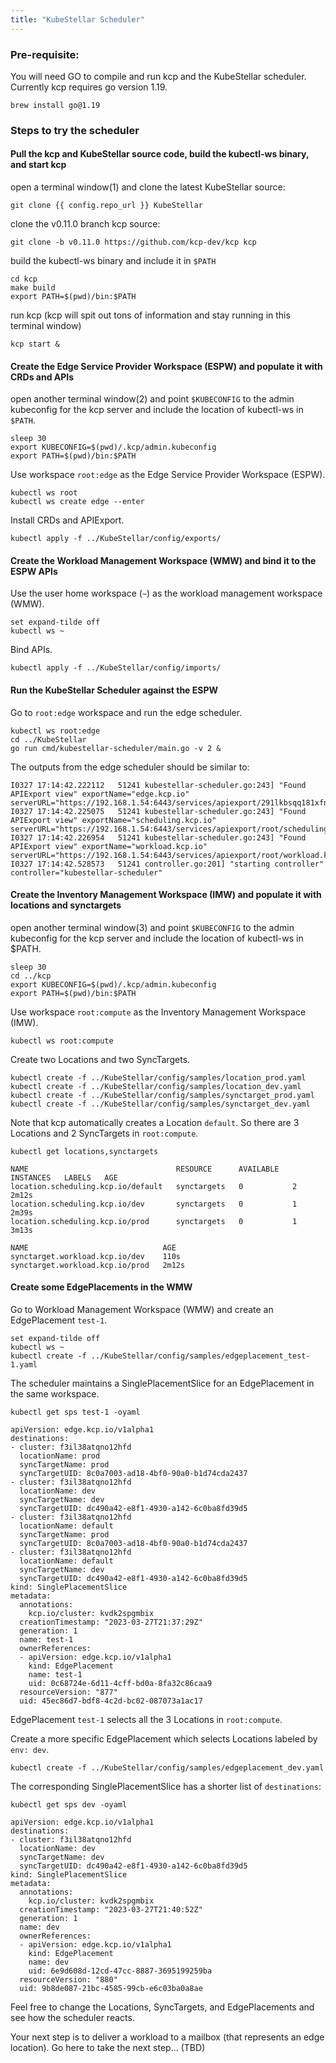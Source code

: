 ```yaml
---
title: "KubeStellar Scheduler"
---
```


### Pre-requisite: 
  You will need GO to compile and run kcp and the KubeStellar scheduler.  Currently kcp requires go version 1.19.
``` { .bash }
brew install go@1.19
```

### Steps to try the scheduler

#### Pull the kcp and KubeStellar source code, build the kubectl-ws binary, and start kcp
open a terminal window(1) and clone the latest KubeStellar source:
```shell
git clone {{ config.repo_url }} KubeStellar
```

clone the v0.11.0 branch kcp source:
```shell
git clone -b v0.11.0 https://github.com/kcp-dev/kcp kcp
```
build the kubectl-ws binary and include it in `$PATH`
```shell
cd kcp
make build
export PATH=$(pwd)/bin:$PATH
```


run kcp (kcp will spit out tons of information and stay running in this terminal window)
```shell
kcp start &
```

#### Create the Edge Service Provider Workspace (ESPW) and populate it with CRDs and APIs
open another terminal window(2) and point `$KUBECONFIG` to the admin kubeconfig for the kcp server and include the location of kubectl-ws in `$PATH`.
```shell
sleep 30
export KUBECONFIG=$(pwd)/.kcp/admin.kubeconfig
export PATH=$(pwd)/bin:$PATH
```

Use workspace `root:edge` as the Edge Service Provider Workspace (ESPW).
```shell
kubectl ws root
kubectl ws create edge --enter
```

Install CRDs and APIExport.
```shell
kubectl apply -f ../KubeStellar/config/exports/
```

#### Create the Workload Management Workspace (WMW) and bind it to the ESPW APIs
Use the user home workspace (`~`) as the workload management workspace (WMW).
```shell
set expand-tilde off
kubectl ws ~
```

Bind APIs.
```shell
kubectl apply -f ../KubeStellar/config/imports/
```

#### Run the KubeStellar Scheduler against the ESPW
Go to `root:edge` workspace and run the edge scheduler.
```shell
kubectl ws root:edge
cd ../KubeStellar
go run cmd/kubestellar-scheduler/main.go -v 2 &
```

The outputs from the edge scheduler should be similar to:
``` { .bash .no-copy }
I0327 17:14:42.222112   51241 kubestellar-scheduler.go:243] "Found APIExport view" exportName="edge.kcp.io" serverURL="https://192.168.1.54:6443/services/apiexport/291lkbsqq181xfng/edge.kcp.io"
I0327 17:14:42.225075   51241 kubestellar-scheduler.go:243] "Found APIExport view" exportName="scheduling.kcp.io" serverURL="https://192.168.1.54:6443/services/apiexport/root/scheduling.kcp.io"
I0327 17:14:42.226954   51241 kubestellar-scheduler.go:243] "Found APIExport view" exportName="workload.kcp.io" serverURL="https://192.168.1.54:6443/services/apiexport/root/workload.kcp.io"
I0327 17:14:42.528573   51241 controller.go:201] "starting controller" controller="kubestellar-scheduler"
```

#### Create the Inventory Management Workspace (IMW) and populate it with locations and synctargets
open another terminal window(3) and point `$KUBECONFIG` to the admin kubeconfig for the kcp server and include the location of kubectl-ws in $PATH.
```shell
sleep 30
cd ../kcp
export KUBECONFIG=$(pwd)/.kcp/admin.kubeconfig
export PATH=$(pwd)/bin:$PATH
```

Use workspace `root:compute` as the Inventory Management Workspace (IMW).
```shell
kubectl ws root:compute
```

Create two Locations and two SyncTargets.
```shell
kubectl create -f ../KubeStellar/config/samples/location_prod.yaml
kubectl create -f ../KubeStellar/config/samples/location_dev.yaml
kubectl create -f ../KubeStellar/config/samples/synctarget_prod.yaml
kubectl create -f ../KubeStellar/config/samples/synctarget_dev.yaml
```

Note that kcp automatically creates a Location `default`. So there are 3 Locations and 2 SyncTargets in `root:compute`.
```shell
kubectl get locations,synctargets
```
``` { .bash .no-copy }
NAME                                 RESOURCE      AVAILABLE   INSTANCES   LABELS   AGE
location.scheduling.kcp.io/default   synctargets   0           2                    2m12s
location.scheduling.kcp.io/dev       synctargets   0           1                    2m39s
location.scheduling.kcp.io/prod      synctargets   0           1                    3m13s

NAME                              AGE
synctarget.workload.kcp.io/dev    110s
synctarget.workload.kcp.io/prod   2m12s
```

#### Create some EdgePlacements in the WMW
Go to Workload Management Workspace (WMW) and create an EdgePlacement `test-1`.
```shell
set expand-tilde off
kubectl ws ~
kubectl create -f ../KubeStellar/config/samples/edgeplacement_test-1.yaml
```

The scheduler maintains a SinglePlacementSlice for an EdgePlacement in the same workspace.
```shell
kubectl get sps test-1 -oyaml
```
``` { .bash .no-copy }
apiVersion: edge.kcp.io/v1alpha1
destinations:
- cluster: f3il38atqno12hfd
  locationName: prod
  syncTargetName: prod
  syncTargetUID: 8c0a7003-ad18-4bf0-90a0-b1d74cda2437
- cluster: f3il38atqno12hfd
  locationName: dev
  syncTargetName: dev
  syncTargetUID: dc490a42-e8f1-4930-a142-6c0ba8fd39d5
- cluster: f3il38atqno12hfd
  locationName: default
  syncTargetName: prod
  syncTargetUID: 8c0a7003-ad18-4bf0-90a0-b1d74cda2437
- cluster: f3il38atqno12hfd
  locationName: default
  syncTargetName: dev
  syncTargetUID: dc490a42-e8f1-4930-a142-6c0ba8fd39d5
kind: SinglePlacementSlice
metadata:
  annotations:
    kcp.io/cluster: kvdk2spgmbix
  creationTimestamp: "2023-03-27T21:37:29Z"
  generation: 1
  name: test-1
  ownerReferences:
  - apiVersion: edge.kcp.io/v1alpha1
    kind: EdgePlacement
    name: test-1
    uid: 0c68724e-6d11-4cff-bd0a-8fa32c86caa9
  resourceVersion: "877"
  uid: 45ec86d7-bdf8-4c2d-bc02-087073a1ac17
```
EdgePlacement `test-1` selects all the 3 Locations in `root:compute`.

Create a more specific EdgePlacement which selects Locations labeled by `env: dev`.
```shell
kubectl create -f ../KubeStellar/config/samples/edgeplacement_dev.yaml
```

The corresponding SinglePlacementSlice has a shorter list of `destinations`:
```shell
kubectl get sps dev -oyaml
```
``` { .bash .no-copy }
apiVersion: edge.kcp.io/v1alpha1
destinations:
- cluster: f3il38atqno12hfd
  locationName: dev
  syncTargetName: dev
  syncTargetUID: dc490a42-e8f1-4930-a142-6c0ba8fd39d5
kind: SinglePlacementSlice
metadata:
  annotations:
    kcp.io/cluster: kvdk2spgmbix
  creationTimestamp: "2023-03-27T21:40:52Z"
  generation: 1
  name: dev
  ownerReferences:
  - apiVersion: edge.kcp.io/v1alpha1
    kind: EdgePlacement
    name: dev
    uid: 6e9d608d-12cd-47cc-8887-3695199259ba
  resourceVersion: "880"
  uid: 9b8de087-21bc-4585-99cb-e6c03ba0a8ae
```

Feel free to change the Locations, SyncTargets, and EdgePlacements and see how the scheduler reacts.

Your next step is to deliver a workload to a mailbox (that represents an edge location).  Go here to take the next step... (TBD)
